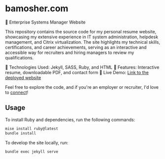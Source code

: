 # bamosher.com

📌  Enterprise Systems Manager Website

This repository contains the source code for my personal resume website, showcasing my
extensive experience in IT system administration, helpdesk management, and Citrix
virtualization. The site highlights my technical skills, certifications, and career
achievements, serving as an interactive and accessible way for recruiters and hiring
managers to review my qualifications.

🔹 Technologies Used: Jekyll, SASS, Ruby, and HTML
🔹 Features: Interactive resume, downloadable PDF, and contact form
🔹 Live Demo: [Link to the deployed website](https://bamosher.com)

Feel free to explore the code, and if you're an employer or recruiter, I'd love to
[connect](https://bamosher.com/contact)!

## Usage

To install Ruby and dependencies, run the following commands:

```bash
mise install ruby@latest
bundle install
```

To develop the site locally, run:

```bash
bundle exec jekyll serve
```
